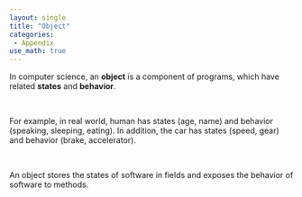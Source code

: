 ```yaml
---
layout: single
title: "Object"
categories:
 - Appendix
use_math: true
---
```

In computer science, an **object** is a component of programs, which have related **states** and **behavior**.

<br/>

For example, in real world, human has states \(age, name\) and behavior \(speaking, sleeping, eating\). In addition, the car has states \(speed, gear\) and behavior \(brake, accelerator\).

<br/>

An object stores the states of software in fields and exposes the behavior of software to methods.
